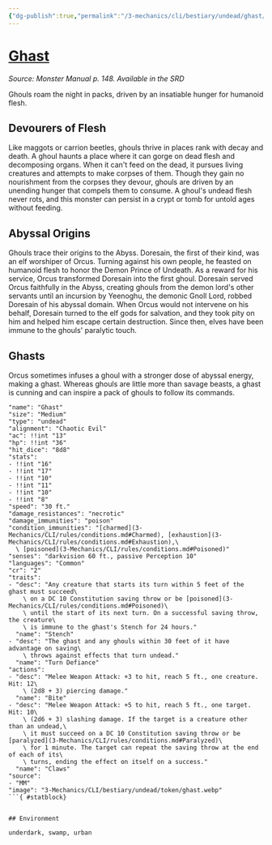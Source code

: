 ```yaml
---
{"dg-publish":true,"permalink":"/3-mechanics/cli/bestiary/undead/ghast/","tags":["ttrpg-cli/compendium/src/5e/mm","ttrpg-cli/monster/cr/2","ttrpg-cli/monster/environment/swamp","ttrpg-cli/monster/environment/underdark","ttrpg-cli/monster/environment/urban","ttrpg-cli/monster/size/medium","ttrpg-cli/monster/type/undead"]}
---
```


# [Ghast](3-Mechanics\CLI\bestiary\undead/ghast.md)
*Source: Monster Manual p. 148. Available in the <span title='Systems Reference Document (5.1)'>SRD</span>*  

Ghouls roam the night in packs, driven by an insatiable hunger for humanoid flesh.

## Devourers of Flesh

Like maggots or carrion beetles, ghouls thrive in places rank with decay and death. A ghoul haunts a place where it can gorge on dead flesh and decomposing organs. When it can't feed on the dead, it pursues living creatures and attempts to make corpses of them. Though they gain no nourishment from the corpses they devour, ghouls are driven by an unending hunger that compels them to consume. A ghoul's undead flesh never rots, and this monster can persist in a crypt or tomb for untold ages without feeding.

## Abyssal Origins

Ghouls trace their origins to the Abyss. Doresain, the first of their kind, was an elf worshiper of Orcus. Turning against his own people, he feasted on humanoid flesh to honor the Demon Prince of Undeath. As a reward for his service, Orcus transformed Doresain into the first ghoul. Doresain served Orcus faithfully in the Abyss, creating ghouls from the demon lord's other servants until an incursion by Yeenoghu, the demonic Gnoll Lord, robbed Doresain of his abyssal domain. When Orcus would not intervene on his behalf, Doresain turned to the elf gods for salvation, and they took pity on him and helped him escape certain destruction. Since then, elves have been immune to the ghouls' paralytic touch.

## Ghasts

Orcus sometimes infuses a ghoul with a stronger dose of abyssal energy, making a ghast. Whereas ghouls are little more than savage beasts, a ghast is cunning and can inspire a pack of ghouls to follow its commands.

```statblock
"name": "Ghast"
"size": "Medium"
"type": "undead"
"alignment": "Chaotic Evil"
"ac": !!int "13"
"hp": !!int "36"
"hit_dice": "8d8"
"stats":
- !!int "16"
- !!int "17"
- !!int "10"
- !!int "11"
- !!int "10"
- !!int "8"
"speed": "30 ft."
"damage_resistances": "necrotic"
"damage_immunities": "poison"
"condition_immunities": "[charmed](3-Mechanics/CLI/rules/conditions.md#Charmed), [exhaustion](3-Mechanics/CLI/rules/conditions.md#Exhaustion),\
  \ [poisoned](3-Mechanics/CLI/rules/conditions.md#Poisoned)"
"senses": "darkvision 60 ft., passive Perception 10"
"languages": "Common"
"cr": "2"
"traits":
- "desc": "Any creature that starts its turn within 5 feet of the ghast must succeed\
    \ on a DC 10 Constitution saving throw or be [poisoned](3-Mechanics/CLI/rules/conditions.md#Poisoned)\
    \ until the start of its next turn. On a successful saving throw, the creature\
    \ is immune to the ghast's Stench for 24 hours."
  "name": "Stench"
- "desc": "The ghast and any ghouls within 30 feet of it have advantage on saving\
    \ throws against effects that turn undead."
  "name": "Turn Defiance"
"actions":
- "desc": "Melee Weapon Attack: +3 to hit, reach 5 ft., one creature. Hit: 12\
    \ (2d8 + 3) piercing damage."
  "name": "Bite"
- "desc": "Melee Weapon Attack: +5 to hit, reach 5 ft., one target. Hit: 10\
    \ (2d6 + 3) slashing damage. If the target is a creature other than an undead,\
    \ it must succeed on a DC 10 Constitution saving throw or be [paralyzed](3-Mechanics/CLI/rules/conditions.md#Paralyzed)\
    \ for 1 minute. The target can repeat the saving throw at the end of each of its\
    \ turns, ending the effect on itself on a success."
  "name": "Claws"
"source":
- "MM"
"image": "3-Mechanics/CLI/bestiary/undead/token/ghast.webp"
```{ #statblock}


## Environment

underdark, swamp, urban